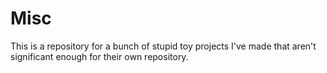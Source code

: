 # Misc

This is a repository for a bunch of stupid toy projects I've made that aren't significant enough for their own
repository.
